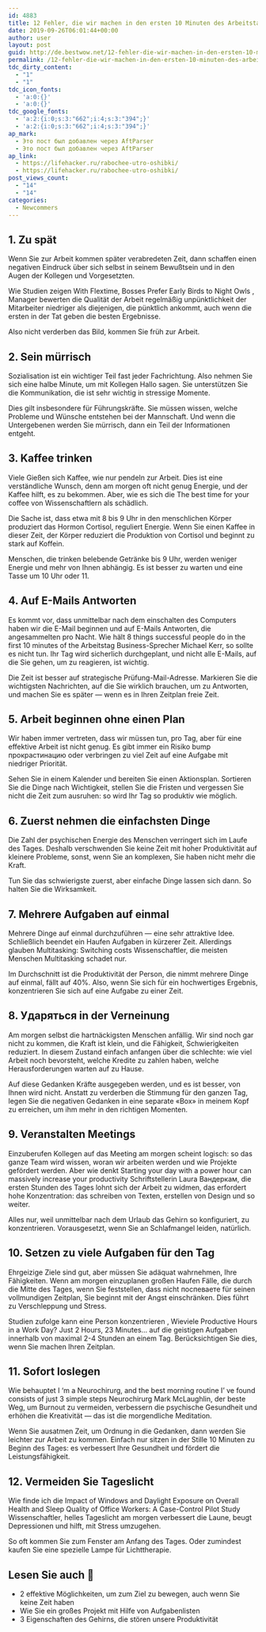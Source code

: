 ```yaml
---
id: 4883
title: 12 Fehler, die wir machen in den ersten 10 Minuten des Arbeitstages
date: 2019-09-26T06:01:44+00:00
author: user
layout: post
guid: http://de.bestwow.net/12-fehler-die-wir-machen-in-den-ersten-10-minuten-des-arbeitstages/
permalink: /12-fehler-die-wir-machen-in-den-ersten-10-minuten-des-arbeitstages/
tdc_dirty_content:
  - "1"
  - "1"
tdc_icon_fonts:
  - 'a:0:{}'
  - 'a:0:{}'
tdc_google_fonts:
  - 'a:2:{i:0;s:3:"662";i:4;s:3:"394";}'
  - 'a:2:{i:0;s:3:"662";i:4;s:3:"394";}'
ap_mark:
  - Это пост был добавлен через AftParser
  - Это пост был добавлен через AftParser
ap_link:
  - https://lifehacker.ru/rabochee-utro-oshibki/
  - https://lifehacker.ru/rabochee-utro-oshibki/
post_views_count:
  - "14"
  - "14"
categories:
  - Newcommers
---
```

## 1. Zu spät

Wenn Sie zur Arbeit kommen später verabredeten Zeit, dann schaffen einen negativen Eindruck über sich selbst in seinem Bewußtsein und in den Augen der Kollegen und Vorgesetzten.

Wie Studien zeigen <span><span> With Flextime, Bosses Prefer Early Birds to Night Owls </span> </span>, Manager bewerten die Qualität der Arbeit regelmäßig unpünktlichkeit der Mitarbeiter niedriger als diejenigen, die pünktlich ankommt, auch wenn die ersten in der Tat geben die besten Ergebnisse.

Also nicht verderben das Bild, kommen Sie früh zur Arbeit.

## 2. Sein mürrisch

Sozialisation ist ein wichtiger Teil fast jeder Fachrichtung. Also nehmen Sie sich eine halbe Minute, um mit Kollegen Hallo sagen. Sie unterstützen Sie die Kommunikation, die ist sehr wichtig in stressige Momente.

Dies gilt insbesondere für Führungskräfte. Sie müssen wissen, welche Probleme und Wünsche entstehen bei der Mannschaft. Und wenn die Untergebenen werden Sie mürrisch, dann ein Teil der Informationen entgeht.

## 3. Kaffee trinken

Viele Gießen sich Kaffee, wie nur pendeln zur Arbeit. Dies ist eine verständliche Wunsch, denn am morgen oft nicht genug Energie, und der Kaffee hilft, es zu bekommen. Aber, wie es sich die <span><span> The best time for your coffee </span> </span> von Wissenschaftlern als schädlich.

Die Sache ist, dass etwa mit 8 bis 9 Uhr in den menschlichen Körper produziert das Hormon Cortisol, reguliert Energie. Wenn Sie einen Kaffee in dieser Zeit, der Körper reduziert die Produktion von Cortisol und beginnt zu stark auf Koffein.

Menschen, die trinken belebende Getränke bis 9 Uhr, werden weniger Energie und mehr von Ihnen abhängig. Es ist besser zu warten und eine Tasse um 10 Uhr oder 11.

## 4. Auf E-Mails Antworten

Es kommt vor, dass unmittelbar nach dem einschalten des Computers haben wir die E-Mail beginnen und auf E-Mails Antworten, die angesammelten pro Nacht. Wie hält <span><span> 8 things successful people do in the first 10 minutes of the Arbeitstag </span> </span> Business-Sprecher Michael Kerr, so sollte es nicht tun. Ihr Tag wird sicherlich durchgeplant, und nicht alle E-Mails, auf die Sie gehen, um zu reagieren, ist wichtig.

Die Zeit ist besser auf strategische Prüfung-Mail-Adresse. Markieren Sie die wichtigsten Nachrichten, auf die Sie wirklich brauchen, um zu Antworten, und machen Sie es später — wenn es in Ihren Zeitplan freie Zeit.

## 5. Arbeit beginnen ohne einen Plan

Wir haben immer vertreten, dass wir müssen tun, pro Tag, aber für eine effektive Arbeit ist nicht genug. Es gibt immer ein Risiko bump прокрастинацию oder verbringen zu viel Zeit auf eine Aufgabe mit niedriger Priorität.

Sehen Sie in einem Kalender und bereiten Sie einen Aktionsplan. Sortieren Sie die Dinge nach Wichtigkeit, stellen Sie die Fristen und vergessen Sie nicht die Zeit zum ausruhen: so wird Ihr Tag so produktiv wie möglich.

## 6. Zuerst nehmen die einfachsten Dinge

Die Zahl der psychischen Energie des Menschen verringert sich im Laufe des Tages. Deshalb verschwenden Sie keine Zeit mit hoher Produktivität auf kleinere Probleme, sonst, wenn Sie an komplexen, Sie haben nicht mehr die Kraft.

Tun Sie das schwierigste zuerst, aber einfache Dinge lassen sich dann. So halten Sie die Wirksamkeit.

## 7. Mehrere Aufgaben auf einmal

Mehrere Dinge auf einmal durchzuführen — eine sehr attraktive Idee. Schließlich beendet ein Haufen Aufgaben in kürzerer Zeit. Allerdings glauben <span><span> Multitasking: Switching costs </span> </span> Wissenschaftler, die meisten Menschen Multitasking schadet nur.

Im Durchschnitt ist die Produktivität der Person, die nimmt mehrere Dinge auf einmal, fällt auf 40%. Also, wenn Sie sich für ein hochwertiges Ergebnis, konzentrieren Sie sich auf eine Aufgabe zu einer Zeit.

## 8. Ударяться in der Verneinung

Am morgen selbst die hartnäckigsten Menschen anfällig. Wir sind noch gar nicht zu kommen, die Kraft ist klein, und die Fähigkeit, Schwierigkeiten reduziert. In diesem Zustand einfach anfangen über die schlechte: wie viel Arbeit noch bevorsteht, welche Kredite zu zahlen haben, welche Herausforderungen warten auf zu Hause.

Auf diese Gedanken Kräfte ausgegeben werden, und es ist besser, von Ihnen wird nicht. Anstatt zu verderben die Stimmung für den ganzen Tag, legen Sie die negativen Gedanken in eine separate «Box» in meinem Kopf zu erreichen, um ihm mehr in den richtigen Momenten.

## 9. Veranstalten Meetings

Einzuberufen Kollegen auf das Meeting am morgen scheint logisch: so das ganze Team wird wissen, woran wir arbeiten werden und wie Projekte gefördert werden. Aber wie denkt <span><span> Starting your day with a power hour can massively increase your productivity </span> </span> Schriftstellerin Laura Вандеркам, die ersten Stunden des Tages lohnt sich der Arbeit zu widmen, das erfordert hohe Konzentration: das schreiben von Texten, erstellen von Design und so weiter.

Alles nur, weil unmittelbar nach dem Urlaub das Gehirn so konfiguriert, zu konzentrieren. Vorausgesetzt, wenn Sie an Schlafmangel leiden, natürlich.

## 10. Setzen zu viele Aufgaben für den Tag

Ehrgeizige Ziele sind gut, aber müssen Sie adäquat wahrnehmen, Ihre Fähigkeiten. Wenn am morgen einzuplanen großen Haufen Fälle, die durch die Mitte des Tages, wenn Sie feststellen, dass nicht поспеваете für seinen vollmundigen Zeitplan, Sie beginnt mit der Angst einschränken. Dies führt zu Verschleppung und Stress.

Studien zufolge kann eine Person konzentrieren <span><span> , Wieviele Productive Hours in a Work Day? Just 2 Hours, 23 Minutes&#8230; </span> </span> auf die geistigen Aufgaben innerhalb von maximal 2-4 Stunden an einem Tag. Berücksichtigen Sie dies, wenn Sie machen Ihren Zeitplan.

## 11. Sofort loslegen

Wie behauptet <span><span> I &#8216;m a Neurochirurg, and the best morning routine I&#8217; ve found consists of just 3 simple steps </span> </span> Neurochirurg Mark McLaughlin, der beste Weg, um Burnout zu vermeiden, verbessern die psychische Gesundheit und erhöhen die Kreativität — das ist die morgendliche Meditation.

Wenn Sie ausatmen Zeit, um Ordnung in die Gedanken, dann werden Sie leichter zur Arbeit zu kommen. Einfach nur sitzen in der Stille 10 Minuten zu Beginn des Tages: es verbessert Ihre Gesundheit und fördert die Leistungsfähigkeit.

## 12. Vermeiden Sie Tageslicht

Wie finde ich die <span><span> Impact of Windows and Daylight Exposure on Overall Health and Sleep Quality of Office Workers: A Case-Control Pilot Study </span> </span> Wissenschaftler, helles Tageslicht am morgen verbessert die Laune, beugt Depressionen und hilft, mit Stress umzugehen.

So oft kommen Sie zum Fenster am Anfang des Tages. Oder zumindest kaufen Sie eine spezielle Lampe für Lichttherapie.

<div>
  <h2 class="read-also__title">
    <span>Lesen Sie auch</span> <span>🧐 </span>
  </h2>
  
  <ul class="read-also__list">
    <li>
      2 effektive Möglichkeiten, um zum Ziel zu bewegen, auch wenn Sie keine Zeit haben
    </li>
    <li>
      Wie Sie ein großes Projekt mit Hilfe von Aufgabenlisten
    </li>
    <li>
      3 Eigenschaften des Gehirns, die stören unsere Produktivität
    </li>
  </ul>
</div>